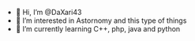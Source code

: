 - 👋 Hi, I’m @DaXari43
- 👀 I’m interested in Astornomy and this type of things
- 🌱 I’m currently learning C++, php, java and python
